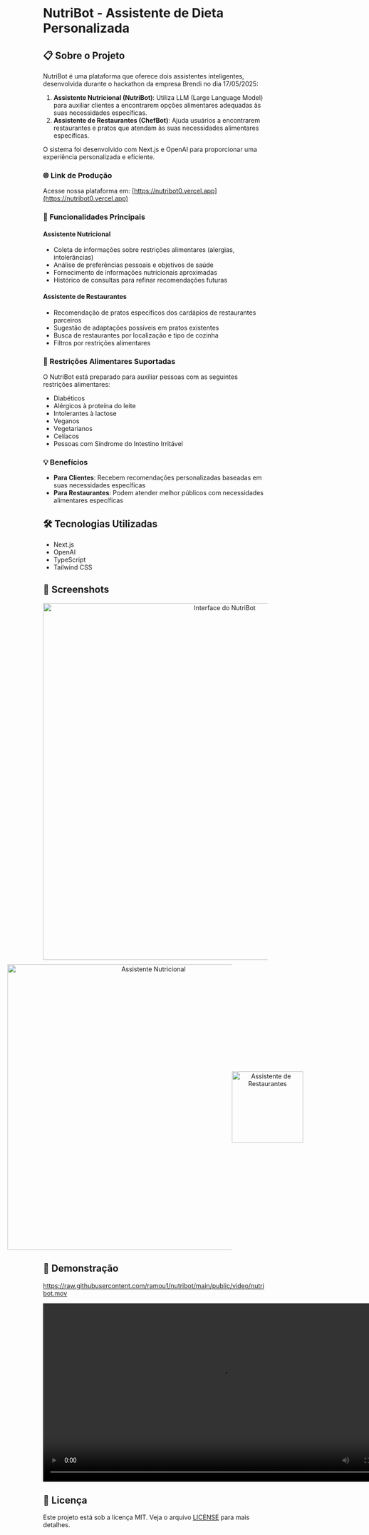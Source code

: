 # NutriBot - Assistente de Dieta Personalizada

## 📋 Sobre o Projeto

NutriBot é uma plataforma que oferece dois assistentes inteligentes, desenvolvida durante o hackathon da empresa Brendi no dia 17/05/2025:

1. **Assistente Nutricional (NutriBot)**: Utiliza LLM (Large Language Model) para auxiliar clientes a encontrarem opções alimentares adequadas às suas necessidades específicas.
2. **Assistente de Restaurantes (ChefBot)**: Ajuda usuários a encontrarem restaurantes e pratos que atendam às suas necessidades alimentares específicas.

O sistema foi desenvolvido com Next.js e OpenAI para proporcionar uma experiência personalizada e eficiente.

### 🌐 Link de Produção

Acesse nossa plataforma em: [https://nutribot0.vercel.app](https://nutribot0.vercel.app)

### 🎯 Funcionalidades Principais

#### Assistente Nutricional
- Coleta de informações sobre restrições alimentares (alergias, intolerâncias)
- Análise de preferências pessoais e objetivos de saúde
- Fornecimento de informações nutricionais aproximadas
- Histórico de consultas para refinar recomendações futuras

#### Assistente de Restaurantes
- Recomendação de pratos específicos dos cardápios de restaurantes parceiros
- Sugestão de adaptações possíveis em pratos existentes
- Busca de restaurantes por localização e tipo de cozinha
- Filtros por restrições alimentares

### 🥗 Restrições Alimentares Suportadas

O NutriBot está preparado para auxiliar pessoas com as seguintes restrições alimentares:

- Diabéticos
- Alérgicos à proteína do leite
- Intolerantes à lactose
- Veganos
- Vegetarianos
- Celíacos
- Pessoas com Síndrome do Intestino Irritável

### 💡 Benefícios

- **Para Clientes**: Recebem recomendações personalizadas baseadas em suas necessidades específicas
- **Para Restaurantes**: Podem atender melhor públicos com necessidades alimentares específicas

## 🛠️ Tecnologias Utilizadas

- Next.js
- OpenAI
- TypeScript
- Tailwind CSS

## 📸 Screenshots

<div align="center">
  <img src="https://i.imgur.com/PHkFQIS.png" alt="Interface do NutriBot" width="800"/>
  
  <div style="display: flex; justify-content: center; align-items: center; margin-top: 10px;">
    <img src="https://i.imgur.com/lwieDeh.png" alt="Assistente Nutricional" width="640"/>
    <img src="https://i.imgur.com/qwex4l9.png" alt="Assistente de Restaurantes" width="160"/>
  </div>
</div>

## 🎥 Demonstração

https://raw.githubusercontent.com/ramou1/nutribot/main/public/video/nutribot.mov

<video width="800" controls>
  <source src="https://raw.githubusercontent.com/ramou1/nutribot/main/public/video/nutribot.mov" type="video/quicktime">
  Seu navegador não suporta o elemento de vídeo.
</video>

## 📝 Licença

Este projeto está sob a licença MIT. Veja o arquivo [LICENSE](LICENSE) para mais detalhes.
